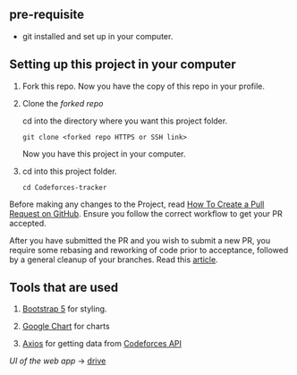 ## pre-requisite

+ git installed and set up in your computer.

## Setting up this project in your computer

1. Fork this repo. Now you have the copy of this repo in your profile.

2. Clone the *forked repo*

    cd into the directory where you want this project folder.

    ```
    git clone <forked repo HTTPS or SSH link>
    ```

    Now you have this project in your computer.

3. cd into this project folder.

    ```
    cd Codeforces-tracker
    ```

Before making any changes to the Project, read [How To Create a Pull Request on GitHub](https://www.digitalocean.com/community/tutorials/how-to-create-a-pull-request-on-github). Ensure you follow the correct workflow to get your PR accepted.

After you have submitted the PR and you wish to submit a new PR, you require some rebasing and reworking of code prior to acceptance, followed by a general cleanup of your branches. Read this [article](https://www.digitalocean.com/community/tutorials/how-to-rebase-and-update-a-pull-request).

## Tools that are used

1. [Bootstrap 5](https://getbootstrap.com/docs/5.0/getting-started/introduction/) for styling.

2. [Google Chart](https://developers.google.com/chart) for charts

3. [Axios](https://www.npmjs.com/package/axios) for getting data from [Codeforces API](https://codeforces.com/apiHelp)

*UI of the web app* -> [drive](https://drive.google.com/file/d/1UtiWpcFj6Ij_147YWT3duR8FXmY85VYY/view?usp=drivesdk)

